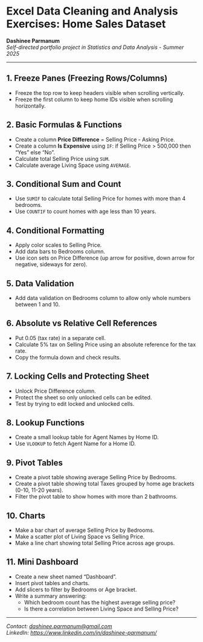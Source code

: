 # Excel Data Cleaning and Analysis Exercises: Home Sales Dataset

**Dashinee Parmanum**  
*Self-directed portfolio project in Statistics and Data Analysis - Summer 2025*

---

## 1. Freeze Panes (Freezing Rows/Columns)
- Freeze the top row to keep headers visible when scrolling vertically.  
- Freeze the first column to keep home IDs visible when scrolling horizontally.

## 2. Basic Formulas & Functions
- Create a column **Price Difference** = Selling Price - Asking Price.  
- Create a column **Is Expensive** using `IF`: if Selling Price > 500,000 then “Yes” else “No”.  
- Calculate total Selling Price using `SUM`.  
- Calculate average Living Space using `AVERAGE`.

## 3. Conditional Sum and Count
- Use `SUMIF` to calculate total Selling Price for homes with more than 4 bedrooms.  
- Use `COUNTIF` to count homes with age less than 10 years.

## 4. Conditional Formatting
- Apply color scales to Selling Price.  
- Add data bars to Bedrooms column.  
- Use icon sets on Price Difference (up arrow for positive, down arrow for negative, sideways for zero).

## 5. Data Validation
- Add data validation on Bedrooms column to allow only whole numbers between 1 and 10.

## 6. Absolute vs Relative Cell References
- Put 0.05 (tax rate) in a separate cell.  
- Calculate 5% tax on Selling Price using an absolute reference for the tax rate.  
- Copy the formula down and check results.

## 7. Locking Cells and Protecting Sheet
- Unlock Price Difference column.  
- Protect the sheet so only unlocked cells can be edited.  
- Test by trying to edit locked and unlocked cells.

## 8. Lookup Functions
- Create a small lookup table for Agent Names by Home ID.  
- Use `VLOOKUP` to fetch Agent Name for a Home ID.

## 9. Pivot Tables
- Create a pivot table showing average Selling Price by Bedrooms.  
- Create a pivot table showing total Taxes grouped by home age brackets (0-10, 11-20 years).  
- Filter the pivot table to show homes with more than 2 bathrooms.

## 10. Charts
- Make a bar chart of average Selling Price by Bedrooms.  
- Make a scatter plot of Living Space vs Selling Price.  
- Make a line chart showing total Selling Price across age groups.

## 11. Mini Dashboard
- Create a new sheet named “Dashboard”.  
- Insert pivot tables and charts.  
- Add slicers to filter by Bedrooms or Age bracket.  
- Write a summary answering:  
  - Which bedroom count has the highest average selling price?  
  - Is there a correlation between Living Space and Selling Price?
 
---
*Contact: dashinee.parmanum@gmail.com*  
*LinkedIn: https://www.linkedin.com/in/dashinee-parmanum/*